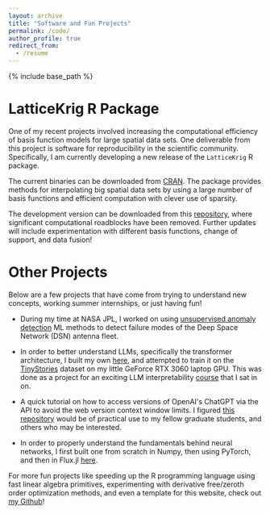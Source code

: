 ```yaml
---
layout: archive
title: "Software and Fun Projects"
permalink: /code/
author_profile: true
redirect_from:
  - /resume
---
```


{% include base_path %}

LatticeKrig R Package
======

One of my recent projects involved increasing the computational efficiency of basis function models for large spatial data sets. One deliverable from this project is software for reproducibility in the scientific community. Specifically, I am currently developing a new release of the `LatticeKrig` R package. 

The current binaries can be downloaded from [CRAN](https://cran.r-project.org/web/packages/LatticeKrig/). The package provides methods for interpolating big spatial data sets by using a large number of basis functions and efficient computation with clever use of sparsity. 

The development version can be downloaded from this [repository](https://github.com/antonyxsik/Normalization-Paper/tree/main), where significant computational roadblocks have been removed. Further updates will include experimentation with different basis functions, change of support, and data fusion!


Other Projects
======
Below are a few projects that have come from trying to understand new concepts, working summer internships, or just having fun! 

- During my time at NASA JPL, I worked on using [unsupervised anomaly detection](https://github.com/antonyxsik/Unsupervised_Anomaly_Detect) ML methods to detect failure modes of the Deep Space Network (DSN) antenna fleet. 

- In order to better understand LLMs, specifically the transformer architecture, I built my own [here](https://github.com/antonyxsik/ittybittyGPT), and attempted to train it on the [TinyStories](https://huggingface.co/datasets/roneneldan/TinyStories) dataset on my little GeForce RTX 3060 laptop GPU. This was done as a project for an exciting LLM interpretability [course](https://github.com/mines-opt-ml/decoding-gpt) that I sat in on. 

- A quick tutorial on how to access versions of OpenAI's ChatGPT via the API to avoid the web version context window limits. I figured [this repository](https://github.com/antonyxsik/GPT-API-Access-Tutorial) would be of practical use to my fellow graduate students, and others who may be interested. 

- In order to properly understand the fundamentals behind neural networks, I first built one from scratch in Numpy, then using PyTorch, and then in Flux.jl [here](https://github.com/antonyxsik/NeuralNetExperiments). 

For more fun projects like speeding up the R programming language using fast linear algebra primitives, experimenting with derivative free/zeroth order optimization methods, and even a template for this website, check out [my Github](https://github.com/antonyxsik)! 
